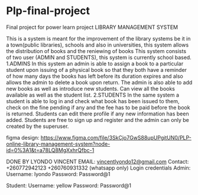 # Plp-final-project
Final project for power learn project 
LIBRARY MANAGEMENT SYSTEM

This is a system is meant for the improvement of the library systems be it in a town(public libraries), schools and also in universities, this system allows the distribution of books and the reniewing of books This system consists of two user (ADMIN and STUDENTS), this system is currently school based.
1.ADMINS
In this system an admin is able to assign a book to a particular student upon issuing of a physical book so that they both have a reminder of how many days the books has left before its duration expires and also allows the admin to delete a book upon return. 
The admin is also able to add new books as well as introduce new students.
Can view all the books available as well as the student list.
2.STUDENTS
In the same system a student is able to log in and check what book has been issued to them, check on the fine pending if any and the fee has to be paid before the book is returned.
Students can edit there profile if any new information has been added.
Students are free to sign up and register and the admin can only be created by the superuser.


figma design: https://www.figma.com/file/3SkCjo7GwS88upUPgitUN0/PLP-online-library-management-system?node-id=0%3A1&t=a78LQ8MgXxhrQfbc-1

DONE BY LYONDO VINCENT
EMAIL: vincentlyondo12@gmail.com
Contact: +260772942123
         +260760931332 (whatsapp only)
Login credentials
Admin: 
Username: lyondo
Password: Password@1

Student:
Username: yellow
Password: Password@1
